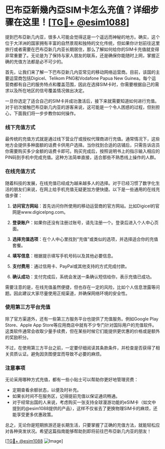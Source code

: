 # 巴布亞新幾內亞SIM卡怎么充值？详细步骤在这里！[[TG💪+ @esim1088](https://t.me/s/esim1088)]

提到巴布亞新几内亚，很多人可能会觉得这是一个遥远而神秘的地方。确实，这个位于大洋洲的国家拥有丰富的自然景观和独特的文化传统，但如果你计划前往这里旅行或者需要在巴布亞新几内亚长期居住，那么了解如何给你的SIM卡充值就变得非常重要了。无论是为了保持与家人朋友的联系，还是确保你能随时上网，掌握正确的充值方法都是必不可少的。

首先，让我们来了解一下巴布亞新几内亚常见的移动网络运营商。目前，该国的主要运营商包括Digicel、Telikom PNG和Vodafone Papua New Guinea。每个运营商都有自己的服务特点和覆盖范围，因此在选择SIM卡时，你需要根据自己的需求以及所在地区的信号覆盖情况做出决定。

一旦你选定了适合自己的SIM卡并成功激活后，接下来就需要知道如何进行充值。对于初次接触巴布亞新几内亚的游客来说，这可能是一个令人困惑的过程，但别担心，下面我们将一步步教你如何操作。

### 线下充值方式

最传统的充值方式就是通过线下营业厅或授权代理商进行充值。通常情况下，这些地方会提供多种面额的话费卡供用户选择。当你找到合适的店铺后，只需告诉店员你需要购买多少金额的话费卡即可。购买完成后，按照说明书上的指示输入相应的PIN码到手机中完成充值。这种方法简单直接，适合那些不熟悉线上操作的人群。

### 在线充值方式

随着科技的发展，在线充值已经成为越来越多人的选择。对于已经习惯了数字化生活的朋友们来说，在网上给手机充值无疑更加方便快捷。以下是一些通用的在线充值步骤：

1. **访问官方网站**：首先访问你所使用的移动运营商的官方网站。比如Digicel的官网是www.digicelpng.com。
   
2. **登录账户**：如果你还没有注册过账号，请先注册一个。登录后进入个人中心页面。

3. **选择充值选项**：在个人中心里找到“充值”或类似的选项，并选择适合你的充值套餐。

4. **填写信息**：根据提示填写手机号码以及其他必要信息。

5. **支付费用**：通过信用卡、PayPal或其他支持的方式完成付款。

6. **确认成功**：支付完成后，系统会发送一条确认短信给你，表示充值已成功。

需要注意的是，在线充值虽然便捷，但也存在一定的风险，比如个人信息泄露等问题。因此建议大家尽量使用正规渠道，并确保网络环境的安全性。

### 使用第三方平台充值

除了官方渠道外，还有一些第三方服务平台也提供了充值服务。例如Google Play Store、Apple App Store等应用商店中就有不少专门针对国际用户的充值软件。这类软件通常会收取少量手续费，但在某些时候它们能提供更优惠的价格或是额外的奖励积分。

不过，在使用第三方平台之前，一定要仔细阅读其条款条件，并检查是否获得了相关资质认证。避免因贪图便宜而导致不必要的麻烦。

### 注意事项

无论采用哪种方式充值，都有一些小贴士可以帮助你更好地管理资费：

- 定期查看余额状态，以便及时补充。
- 如果长时间不在服务区，记得提前充值以保证通讯畅通。
- 对于经常出国的人来说，考虑购买一张支持全球漫游功能的eSIM卡（如文中提到的@esim1088提供的产品），这样不仅省去了更换物理SIM卡的麻烦，还能享受更多优惠政策。

总之，无论你是短期旅游还是长期生活，只要掌握了正确的充值方法，就能轻松应对各种突发状况。希望这篇指南能够帮助到即将前往巴布亞新几内亚的朋友！

[[TG💪+ @esim1088](https://t.me/s/esim1088) ![Image](https://i.postimg.cc/4NQfJmqS/Snipaste-2025-05-13-00-14-12.png)]